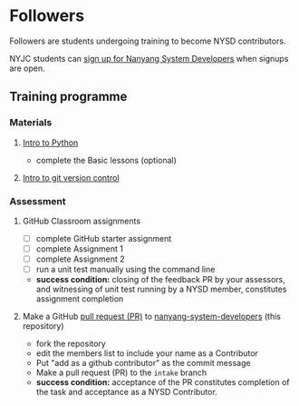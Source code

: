 # Followers

Followers are students undergoing training to become NYSD contributors.

NYJC students can [sign up for Nanyang System Developers](https://forms.gle/eYBeW5KZKi6fXFwv6) when signups are open.

## Training programme

### Materials

1. [Intro to Python](https://github.com/nyjc-computing/intro-to-python)
   - complete the Basic lessons (optional)

2. [Intro to git version control](training/intro-to-git-version-control)

### Assessment

1. GitHub Classroom assignments
   - [ ] complete GitHub starter assignment
   - [ ] complete Assignment 1
   - [ ] complete Assignment 2
   - [ ] run a unit test manually using the command line
   - **success condition:** closing of the feedback PR by your assessors, and witnessing of unit test running by a NYSD member, constitutes assignment completion

2. Make a GitHub [pull request (PR)](https://docs.github.com/en/pull-requests/collaborating-with-pull-requests/proposing-changes-to-your-work-with-pull-requests/about-pull-requests) to [nanyang-system-developers](https://github.com/nyjc-computing/nanyang-system-developers) (this repository)
   - fork the repository
   - edit the members list to include your name as a Contributor
   - Put "add <your name> as a github contributor" as the commit message
   - Make a pull request (PR) to the `intake` branch
   - **success condition:** acceptance of the PR constitutes completion of the task and acceptance as a NYSD Contributor.

